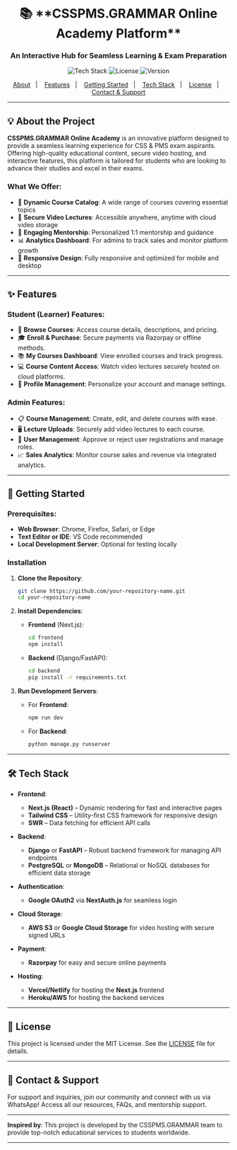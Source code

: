 

<h1 align="center">📚 **CSSPMS.GRAMMAR Online Academy Platform**</h1>
<h3 align="center">An Interactive Hub for Seamless Learning & Exam Preparation</h3>

<p align="center">
  <img alt="Tech Stack" src="https://img.shields.io/badge/Tech%20Stack-Next.js%20|%20Django%20|%20Tailwind%20CSS-blue?style=flat&labelColor=000000">
  <img alt="License" src="https://img.shields.io/badge/license-MIT-brightgreen?labelColor=000000">
  <img alt="Version" src="https://img.shields.io/badge/version-1.0.0-brightgreen?labelColor=000000">
</p>

<p align="center">
  <a href="#-about-the-project">About</a>&nbsp;&nbsp;&nbsp;|&nbsp;&nbsp;&nbsp;
  <a href="#-features">Features</a>&nbsp;&nbsp;&nbsp;|&nbsp;&nbsp;&nbsp;
  <a href="#-getting-started">Getting Started</a>&nbsp;&nbsp;&nbsp;|&nbsp;&nbsp;&nbsp;
  <a href="#-tech-stack">Tech Stack</a>&nbsp;&nbsp;&nbsp;|&nbsp;&nbsp;&nbsp;
  <a href="#-license">License</a>&nbsp;&nbsp;&nbsp;|&nbsp;&nbsp;&nbsp;
  <a href="#-contact-support">Contact & Support</a>
</p>

---

## 💡 About the Project

**CSSPMS.GRAMMAR Online Academy** is an innovative platform designed to provide a seamless learning experience for CSS & PMS exam aspirants. Offering high-quality educational content, secure video hosting, and interactive features, this platform is tailored for students who are looking to advance their studies and excel in their exams.

### What We Offer:

* 📖 **Dynamic Course Catalog**: A wide range of courses covering essential topics
* 🎥 **Secure Video Lectures**: Accessible anywhere, anytime with cloud video storage
* 💬 **Engaging Mentorship**: Personalized 1:1 mentorship and guidance
* 📊 **Analytics Dashboard**: For admins to track sales and monitor platform growth
* 📱 **Responsive Design**: Fully responsive and optimized for mobile and desktop

---

## ✨ Features

### Student (Learner) Features:

* 🛒 **Browse Courses**: Access course details, descriptions, and pricing.
* 🎓 **Enroll & Purchase**: Secure payments via Razorpay or offline methods.
* 📚 **My Courses Dashboard**: View enrolled courses and track progress.
* 💻 **Course Content Access**: Watch video lectures securely hosted on cloud platforms.
* 👤 **Profile Management**: Personalize your account and manage settings.

### Admin Features:

* 📋 **Course Management**: Create, edit, and delete courses with ease.
* 🖥️ **Lecture Uploads**: Securely add video lectures to each course.
* 👥 **User Management**: Approve or reject user registrations and manage roles.
* 📈 **Sales Analytics**: Monitor course sales and revenue via integrated analytics.

---

## 🚀 Getting Started

### Prerequisites:

* **Web Browser**: Chrome, Firefox, Safari, or Edge
* **Text Editor or IDE**: VS Code recommended
* **Local Development Server**: Optional for testing locally

### Installation

1. **Clone the Repository**:

   ```bash
   git clone https://github.com/your-repository-name.git
   cd your-repository-name
   ```

2. **Install Dependencies**:

   * **Frontend** (Next.js):

     ```bash
     cd frontend
     npm install
     ```
   * **Backend** (Django/FastAPI):

     ```bash
     cd backend
     pip install -r requirements.txt
     ```

3. **Run Development Servers**:

   * For **Frontend**:

     ```bash
     npm run dev
     ```
   * For **Backend**:

     ```bash
     python manage.py runserver
     ```

---

## 🛠️ Tech Stack

* **Frontend**:

  * **Next.js (React)** – Dynamic rendering for fast and interactive pages
  * **Tailwind CSS** – Utility-first CSS framework for responsive design
  * **SWR** – Data fetching for efficient API calls

* **Backend**:

  * **Django** or **FastAPI** – Robust backend framework for managing API endpoints
  * **PostgreSQL** or **MongoDB** – Relational or NoSQL databases for efficient data storage

* **Authentication**:

  * **Google OAuth2** via **NextAuth.js** for seamless login

* **Cloud Storage**:

  * **AWS S3** or **Google Cloud Storage** for video hosting with secure signed URLs

* **Payment**:

  * **Razorpay** for easy and secure online payments

* **Hosting**:

  * **Vercel/Netlify** for hosting the **Next.js** frontend
  * **Heroku/AWS** for hosting the backend services

---

## 📝 License

This project is licensed under the MIT License. See the [LICENSE](LICENSE) file for details.

---

## 🤝 Contact & Support

For support and inquiries, join our community and connect with us via WhatsApp! Access all our resources, FAQs, and mentorship support.

---

**Inspired by**: This project is developed by the CSSPMS.GRAMMAR team to provide top-notch educational services to students worldwide.

---

